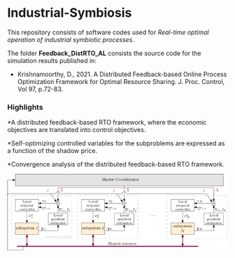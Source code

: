 # Industrial-Symbiosis
This repository consists of software codes used for _Real-time optimal operation of industrial symbiotic processes_. 


The folder **Feedback_DistRTO_AL** consists the source code for the simulation results published in:
* Krishnamoorthy, D., 2021. A Distributed Feedback-based Online Process Optimization Framework for Optimal Resource Sharing. J. Proc. Control, Vol 97, p.72-83.

### Highlights
*A distributed feedback-based RTO framework, where the economic objectives are translated into control objectives.

*Self-optimizing controlled variables for the subproblems are expressed as a function of the shadow price.

*Convergence analysis of the distributed feedback-based RTO framework.

![](DFRTO.png)






